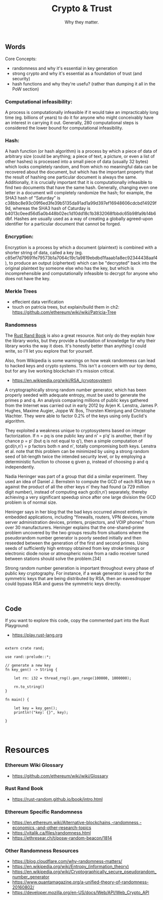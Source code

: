 <h1 align="center">
    Crypto & Trust
</h1>
<p align="center">
    Why they matter.
</p>
<br>

## Words

Core Concepts:
- randomness and why it's essential in key generation
- strong crypto and why it's essential as a foundation of trust (and security)
- hash functions and why they're usefu? (rather than dumping it all in the PoW section)

### Computational infeasibility:
A process is computationally infeasible if it would take an impracticably long time (eg. billions of years) to do it for anyone who might conceivably have an interest in carrying it out. Generally, 280 computational steps is considered the lower bound for computational infeasibility.

### Hash:
A hash function (or hash algorithm) is a process by which a piece of data of arbitrary size (could be anything; a piece of text, a picture, or even a list of other hashes) is processed into a small piece of data (usually 32 bytes) which looks completely random, and from which no meaningful data can be recovered about the document, but which has the important property that the result of hashing one particular document is always the same. Additionally, it is crucially important that it is computationally infeasible to find two documents that have the same hash. Generally, changing even one letter in a document will completely randomize the hash; for example, the SHA3 hash of "Saturday" is c38bbc8e93c09f6ed3fe39b5135da91ad1a99d397ef16948606cdcbd14929f9d, whereas the SHA3 hash of Caturday is b4013c0eed56d5a0b448b02ec1d10dd18c1b3832068fbbdc65b98fa9b14b6dbf. Hashes are usually used as a way of creating a globally agreed-upon identifier for a particular document that cannot be forged.

### Encryption:
Encryption is a process by which a document (plaintext) is combined with a shorter string of data, called a key (eg. c85ef7d79691fe79573b1a7064c19c1a9819ebdbd1faaab1a8ec92344438aaf4), to produce an output (ciphertext) which can be "decrypted" back into the original plaintext by someone else who has the key, but which is incomprehensible and computationally infeasible to decrypt for anyone who does not have the key.

### Merkle Trees
- effecient data verification
- touch on patricia trees, but explain/build them in ch2: https://github.com/ethereum/wiki/wiki/Patricia-Tree

### Randomness 

The [Rust Rand Book](https://rust-random.github.io/book/intro.html) is also a great resource. Not only do they explain how the library works, but they provide a foundation of knowledge for why their library works the way it does. It's honestly better than anything I could write, so I'll let you explore that for yourself.

Also, from Wikipedia is some warnings on how weak randomness can lead to hacked keys and crypto systems. This isn't a concern with our toy demo, but for any live working blockchain it's mission critical.
- https://en.wikipedia.org/wiki/RSA_(cryptosystem)

A cryptographically strong random number generator, which has been properly seeded with adequate entropy, must be used to generate the primes p and q. An analysis comparing millions of public keys gathered from the Internet was carried out in early 2012 by Arjen K. Lenstra, James P. Hughes, Maxime Augier, Joppe W. Bos, Thorsten Kleinjung and Christophe Wachter. They were able to factor 0.2% of the keys using only Euclid's algorithm.

They exploited a weakness unique to cryptosystems based on integer factorization. If n = pq is one public key and n′ = p′q′ is another, then if by chance p = p′ (but q is not equal to q'), then a simple computation of gcd(n,n′) = p factors both n and n′, totally compromising both keys. Lenstra et al. note that this problem can be minimized by using a strong random seed of bit-length twice the intended security level, or by employing a deterministic function to choose q given p, instead of choosing p and q independently.

Nadia Heninger was part of a group that did a similar experiment. They used an idea of Daniel J. Bernstein to compute the GCD of each RSA key n against the product of all the other keys n′ they had found (a 729 million digit number), instead of computing each gcd(n,n′) separately, thereby achieving a very significant speedup since after one large division the GCD problem is of normal size.

Heninger says in her blog that the bad keys occurred almost entirely in embedded applications, including "firewalls, routers, VPN devices, remote server administration devices, printers, projectors, and VOIP phones" from over 30 manufacturers. Heninger explains that the one-shared-prime problem uncovered by the two groups results from situations where the pseudorandom number generator is poorly seeded initially and then reseeded between the generation of the first and second primes. Using seeds of sufficiently high entropy obtained from key stroke timings or electronic diode noise or atmospheric noise from a radio receiver tuned between stations should solve the problem.[34]

Strong random number generation is important throughout every phase of public key cryptography. For instance, if a weak generator is used for the symmetric keys that are being distributed by RSA, then an eavesdropper could bypass RSA and guess the symmetric keys directly.

<br>

## Code
If you want to explore this code, copy the commented part into the Rust Playground:
- https://play.rust-lang.org

```rust, ignore

extern crate rand;

use rand::prelude::*;

// generate a new key
fn key_gen() -> String {
    
    let rn: i32 = thread_rng().gen_range(100000, 1000000);
    
    rn.to_string()
}

fn main() {

    let key = key_gen();
    println!("key: {}", key);
    
}
```

<br>

# Resources

### Ethereum Wiki Glossary
- https://github.com/ethereum/wiki/wiki/Glossary

### Rust Rand Book
- https://rust-random.github.io/book/intro.html

### Ethereum Specific Randomness
- https://en.ethereum.wiki/Alternative-blockchains,-randomness,-economics,-and-other-research-topics
- https://vitalik.ca/files/randomness.html
- https://ethresear.ch/t/posw-random-beacon/1814

### Other Randomness Resources
- https://blog.cloudflare.com/why-randomness-matters/
- https://en.wikipedia.org/wiki/Entropy_(information_theory)
- https://en.wikipedia.org/wiki/Cryptographically_secure_pseudorandom_number_generator
- https://www.quantamagazine.org/a-unified-theory-of-randomness-20160802/
- https://developer.mozilla.org/en-US/docs/Web/API/Web_Crypto_API

<br>
